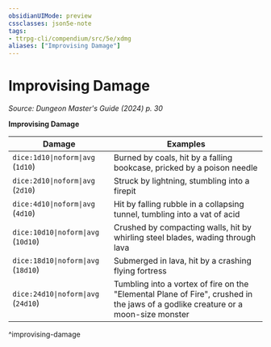 ```yaml
---
obsidianUIMode: preview
cssclasses: json5e-note
tags:
- ttrpg-cli/compendium/src/5e/xdmg
aliases: ["Improvising Damage"]
---
```

# Improvising Damage
*Source: Dungeon Master's Guide (2024) p. 30* 

**Improvising Damage**

| Damage | Examples |
|--------|----------|
| `dice:1d10\|noform\|avg` (`1d10`) | Burned by coals, hit by a falling bookcase, pricked by a poison needle |
| `dice:2d10\|noform\|avg` (`2d10`) | Struck by lightning, stumbling into a firepit |
| `dice:4d10\|noform\|avg` (`4d10`) | Hit by falling rubble in a collapsing tunnel, tumbling into a vat of acid |
| `dice:10d10\|noform\|avg` (`10d10`) | Crushed by compacting walls, hit by whirling steel blades, wading through lava |
| `dice:18d10\|noform\|avg` (`18d10`) | Submerged in lava, hit by a crashing flying fortress |
| `dice:24d10\|noform\|avg` (`24d10`) | Tumbling into a vortex of fire on the "Elemental Plane of Fire", crushed in the jaws of a godlike creature or a moon-size monster |
^improvising-damage